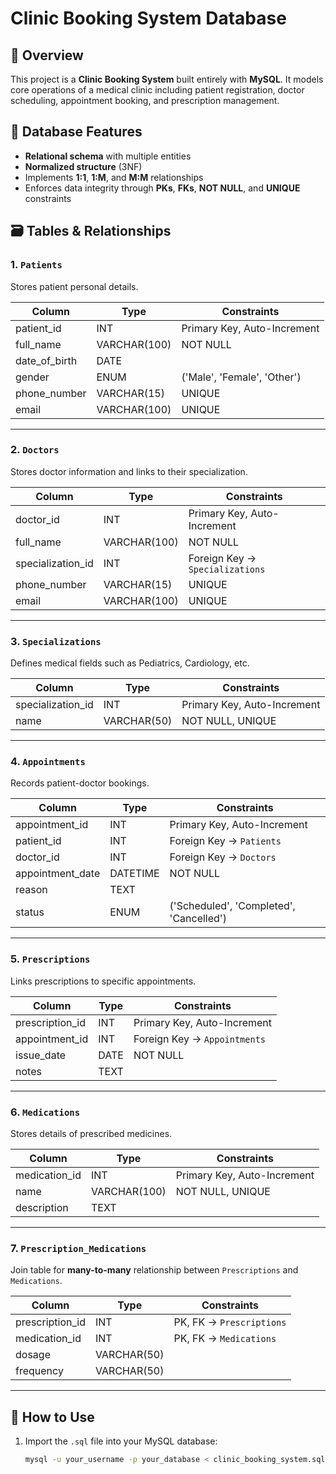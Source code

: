 # Clinic Booking System Database

## 📌 Overview
This project is a **Clinic Booking System** built entirely with **MySQL**. It models core operations of a medical clinic including patient registration, doctor scheduling, appointment booking, and prescription management.

## 🧱 Database Features
- **Relational schema** with multiple entities
- **Normalized structure** (3NF)
- Implements **1:1**, **1:M**, and **M:M** relationships
- Enforces data integrity through **PKs**, **FKs**, **NOT NULL**, and **UNIQUE** constraints

## 🗃️ Tables & Relationships

### 1. `Patients`
Stores patient personal details.

| Column         | Type        | Constraints         |
|----------------|-------------|---------------------|
| patient_id     | INT         | Primary Key, Auto-Increment |
| full_name      | VARCHAR(100)| NOT NULL            |
| date_of_birth  | DATE        |                     |
| gender         | ENUM        | ('Male', 'Female', 'Other') |
| phone_number   | VARCHAR(15) | UNIQUE              |
| email          | VARCHAR(100)| UNIQUE              |

---

### 2. `Doctors`
Stores doctor information and links to their specialization.

| Column         | Type        | Constraints         |
|----------------|-------------|---------------------|
| doctor_id      | INT         | Primary Key, Auto-Increment |
| full_name      | VARCHAR(100)| NOT NULL            |
| specialization_id | INT      | Foreign Key → `Specializations` |
| phone_number   | VARCHAR(15) | UNIQUE              |
| email          | VARCHAR(100)| UNIQUE              |

---

### 3. `Specializations`
Defines medical fields such as Pediatrics, Cardiology, etc.

| Column            | Type        | Constraints         |
|-------------------|-------------|---------------------|
| specialization_id | INT         | Primary Key, Auto-Increment |
| name              | VARCHAR(50) | NOT NULL, UNIQUE    |

---

### 4. `Appointments`
Records patient-doctor bookings.

| Column         | Type        | Constraints         |
|----------------|-------------|---------------------|
| appointment_id | INT         | Primary Key, Auto-Increment |
| patient_id     | INT         | Foreign Key → `Patients` |
| doctor_id      | INT         | Foreign Key → `Doctors` |
| appointment_date | DATETIME  | NOT NULL            |
| reason         | TEXT        |                     |
| status         | ENUM        | ('Scheduled', 'Completed', 'Cancelled') |

---

### 5. `Prescriptions`
Links prescriptions to specific appointments.

| Column          | Type        | Constraints         |
|------------------|-------------|---------------------|
| prescription_id  | INT         | Primary Key, Auto-Increment |
| appointment_id   | INT         | Foreign Key → `Appointments` |
| issue_date       | DATE        | NOT NULL            |
| notes            | TEXT        |                     |

---

### 6. `Medications`
Stores details of prescribed medicines.

| Column          | Type        | Constraints         |
|------------------|-------------|---------------------|
| medication_id    | INT         | Primary Key, Auto-Increment |
| name             | VARCHAR(100)| NOT NULL, UNIQUE    |
| description      | TEXT        |                     |

---

### 7. `Prescription_Medications`
Join table for **many-to-many** relationship between `Prescriptions` and `Medications`.

| Column          | Type        | Constraints         |
|------------------|-------------|---------------------|
| prescription_id  | INT         | PK, FK → `Prescriptions` |
| medication_id    | INT         | PK, FK → `Medications` |
| dosage           | VARCHAR(50) |                     |
| frequency        | VARCHAR(50) |                     |

---

## 🔧 How to Use

1. Import the `.sql` file into your MySQL database:
   ```bash
   mysql -u your_username -p your_database < clinic_booking_system.sql
